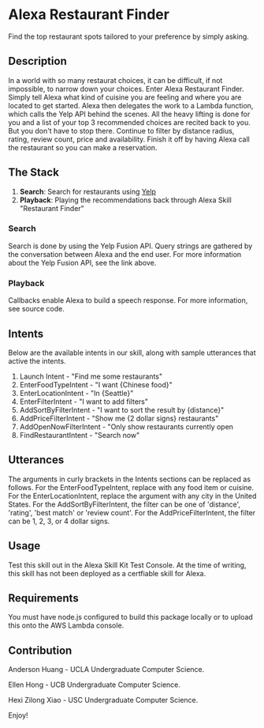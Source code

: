# Alexa Restaurant Finder 
Find the top restaurant spots tailored to your preference by simply asking. 

## Description
In a world with so many restaurat choices, it can be difficult, if not impossible, to narrow down your choices. Enter Alexa Restaurant Finder. Simply tell Alexa what kind of cuisine you are feeling and where you are located to get started. Alexa then delegates the work to a Lambda function, which calls the Yelp API behind the scenes. All the heavy lifting is done for you and a list of your top 3 recommended choices are recited back to you. But you don't have to stop there. Continue to filter by distance radius, rating, review count, price and availability. Finish it off by having Alexa call the restaurant so you can make a reservation. 

## The Stack

1. **Search**: Search for restaurants using [Yelp](https://www.yelp.com/developers/documentation/v3)
2. **Playback**: Playing the recommendations back through Alexa Skill "Restaurant Finder"

### Search 

Search is done by using the Yelp Fusion API. Query strings are gathered by the conversation between Alexa and the end user. For more information about the Yelp Fusion API, see the link above. 

### Playback

Callbacks enable Alexa to build a speech response. For more information, see source code. 

## Intents 

Below are the available intents in our skill, along with sample utterances that active the intents.  

1. Launch Intent - "Find me some restaurants"
2. EnterFoodTypeIntent - "I want {Chinese food}"
3. EnterLocationIntent - "In {Seattle}"
4. EnterFilterIntent - "I want to add filters"
5. AddSortByFilterIntent - "I want to sort the result by {distance}"
6. AddPriceFilterIntent - "Show me {2 dollar signs} restaurants"
7. AddOpenNowFilterIntent - "Only show restaurants currently open
8. FindRestaurantIntent - "Search now"

## Utterances

The arguments in curly brackets in the Intents sections can be replaced as follows. For the EnterFoodTypeIntent, replace with any food item or cuisine. For the EnterLocationIntent, replace the argument with any city in the United States. For the AddSortByFilterIntent, the filter can be one of 'distance', 'rating', 'best match' or 'review count'. For the AddPriceFilterIntent, the filter can be 1, 2, 3, or 4 dollar signs. 

## Usage

Test this skill out in the Alexa Skill Kit Test Console. At the time of writing, this skill has not been deployed as a certfiable skill for Alexa. 

## Requirements

You must have node.js configured to build this package locally or to upload this onto the AWS Lambda console.

## Contribution

Anderson Huang - UCLA Undergraduate Computer Science. 

Ellen Hong - UCB Undergraduate Computer Science. 

Hexi Zilong Xiao - USC Undergraduate Computer Science. 


Enjoy!
